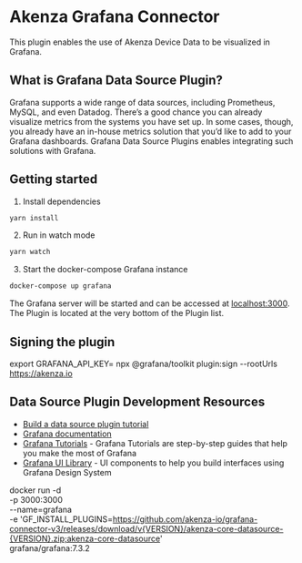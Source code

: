 # Akenza Grafana Connector

This plugin enables the use of Akenza Device Data to be visualized in Grafana.

## What is Grafana Data Source Plugin?

Grafana supports a wide range of data sources, including Prometheus, MySQL, and even Datadog. There’s a good chance you can already visualize metrics from the systems you have set up. In some cases, though, you already have an in-house metrics solution that you’d like to add to your Grafana dashboards. Grafana Data Source Plugins enables integrating such solutions with Grafana.

## Getting started

1. Install dependencies
```BASH
yarn install
```
2. Run in watch mode
```BASH
yarn watch
```
3. Start the docker-compose Grafana instance
```BASH
docker-compose up grafana
```
The Grafana server will be started and can be accessed at [localhost:3000](). The Plugin is located at the very bottom of the Plugin list.

## Signing the plugin

export GRAFANA_API_KEY=<grafana-api-key>
npx @grafana/toolkit plugin:sign --rootUrls https://akenza.io

## Data Source Plugin Development Resources
- [Build a data source plugin tutorial](https://grafana.com/tutorials/build-a-data-source-plugin)
- [Grafana documentation](https://grafana.com/docs/)
- [Grafana Tutorials](https://grafana.com/tutorials/) - Grafana Tutorials are step-by-step guides that help you make the most of Grafana
- [Grafana UI Library](https://developers.grafana.com/ui) - UI components to help you build interfaces using Grafana Design System


docker run -d \
-p 3000:3000 \
--name=grafana \
-e 'GF_INSTALL_PLUGINS=https://github.com/akenza-io/grafana-connector-v3/releases/download/v{VERSION}/akenza-core-datasource-{VERSION}.zip;akenza-core-datasource' \
grafana/grafana:7.3.2
